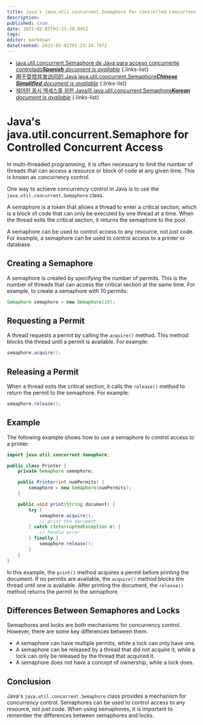 ```yaml
---
title: Java's java.util.concurrent.Semaphore for Controlled Concurrent Access
description: 
published: true
date: 2023-02-02T01:23:28.895Z
tags: 
editor: markdown
dateCreated: 2023-02-02T01:23:24.787Z
---
```


- [java.util.concurrent.Semaphore de Java para acceso concurrente controlado***Spanish** document is available*](/es/Knowledge-base/Java/java-s-java-util-concurrent-semaphore-for-controlled-concurrent-access)
{.links-list}
- [用于受控并发访问的 Java java.util.concurrent.Semaphore***Chinese Simplified** document is available*](/zh/Knowledge-base/Java/java-s-java-util-concurrent-semaphore-for-controlled-concurrent-access)
{.links-list}
- [제어된 동시 액세스를 위한 Java의 java.util.concurrent.Semaphore***Korean** document is available*](/ko/Knowledge-base/Java/java-s-java-util-concurrent-semaphore-for-controlled-concurrent-access)
{.links-list}


# Java's java.util.concurrent.Semaphore for Controlled Concurrent Access

In multi-threaded programming, it is often necessary to limit the number of threads that can access a resource or block of code at any given time. This is known as concurrency control.

One way to achieve concurrency control in Java is to use the `java.util.concurrent.Semaphore` class.

A semaphore is a token that allows a thread to enter a critical section, which is a block of code that can only be executed by one thread at a time. When the thread exits the critical section, it returns the semaphore to the pool.

A semaphore can be used to control access to any resource, not just code. For example, a semaphore can be used to control access to a printer or database.

## Creating a Semaphore

A semaphore is created by specifying the number of permits. This is the number of threads that can access the critical section at the same time. For example, to create a semaphore with 10 permits:

```java
Semaphore semaphore = new Semaphore(10);
```

## Requesting a Permit

A thread requests a permit by calling the `acquire()` method. This method blocks the thread until a permit is available. For example:

```java
semaphore.acquire();
```

## Releasing a Permit

When a thread exits the critical section, it calls the `release()` method to return the permit to the semaphore. For example:

```java
semaphore.release();
```

## Example

The following example shows how to use a semaphore to control access to a printer.

```java
import java.util.concurrent.Semaphore;

public class Printer {
    private Semaphore semaphore;

    public Printer(int numPermits) {
        semaphore = new Semaphore(numPermits);
    }

    public void print(String document) {
        try {
            semaphore.acquire();
            // print the document
        } catch (InterruptedException e) {
            // handle error
        } finally {
            semaphore.release();
        }
    }
}
```

In this example, the `print()` method acquires a permit before printing the document. If no permits are available, the `acquire()` method blocks the thread until one is available. After printing the document, the `release()` method returns the permit to the semaphore.

## Differences Between Semaphores and Locks

Semaphores and locks are both mechanisms for concurrency control. However, there are some key differences between them.

- A semaphore can have multiple permits, while a lock can only have one.
- A semaphore can be released by a thread that did not acquire it, while a lock can only be released by the thread that acquired it.
- A semaphore does not have a concept of ownership, while a lock does.

## Conclusion

Java's `java.util.concurrent.Semaphore` class provides a mechanism for concurrency control. Semaphores can be used to control access to any resource, not just code. When using semaphores, it is important to remember the differences between semaphores and locks.